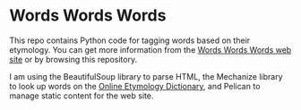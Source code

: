 # Words Words Words

This repo contains Python code for tagging words based on their etymology.
You can get more information from the [Words Words Words web site](http://charlesreid1.github.io/wordswordswords)
or by browsing this repository.

I am using the BeautifulSoup library to parse HTML, the Mechanize 
library to look up words on the [Online Etymology Dictionary](http://etymonline.com),
and Pelican to manage static content for the web site.


